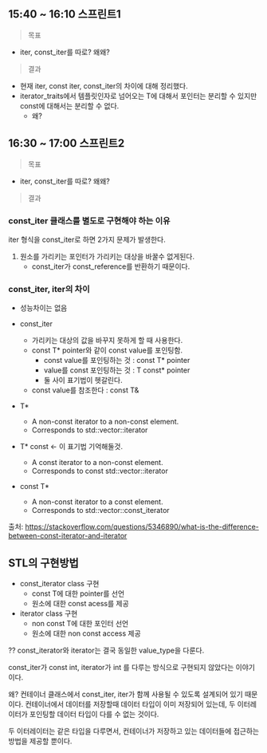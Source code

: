 ## 15:40 ~ 16:10 스프린트1
> 목표
- iter, const_iter를 따로? 왜왜?
> 결과
- 현재 iter, const iter, const_iter의 차이에 대해 정리했다.
- iterator_traits에서 템플릿인자로 넘어오는 T에 대해서 포인터는 분리할 수 있지만 const에 대해서는 분리할 수 없다.
  - 왜?

## 16:30 ~ 17:00 스프린트2
> 목표
- iter, const_iter를 따로? 왜왜?
> 결과


### const_iter 클래스를 별도로 구현해야 하는 이유

iter<const T> 형식을 const_iter로 하면 2가지 문제가 발생한다.

1. 원소를 가리키는 포인터가 가리키는 대상을 바꿀수 없게된다.
   - const_iter가 const_reference를 반환하기 때문이다.


### const_iter, iter의 차이

- 성능차이는 없음
- const_iter
  - 가리키는 대상의 값을 바꾸지 못하게 할 때 사용한다.
  - const T* pointer와 같이 const value를 포인팅함.
    - const value를 포인팅하는 것 : const T* pointer
    - value를 const 포인팅하는 것 : T const* pointer
    - 둘 사이 표기법이 헷갈린다.
  - const value를 참조한다 : const T&

- T*
  - A non-const iterator to a non-const element.
  - Corresponds to std::vector<T>::iterator
- T* const <- 이 표기법 기억해둘것.
  - A const iterator to a non-const element.
  - Corresponds to const std::vector<T>::iterator
- const T*
  - A non-const iterator to a const element.
  - Corresponds to std::vector<T>::const_iterator

출처: https://stackoverflow.com/questions/5346890/what-is-the-difference-between-const-iterator-and-iterator

## STL의 구현방법

- const_iterator class 구현
  - const T에 대한 pointer를 선언
  - 원소에 대한 const acess를 제공
- iterator class 구현
  - non const T에 대한 포인터 선언
  - 원소에 대한 non const access 제공

??
const_iterator와 iterator는 결국 동일한 value_type을 다룬다.

const_iter가 const int,
iterator가 int
를 다루는 방식으로 구현되지 않았다는 이야기이다.

왜?
컨테이너 클래스에서 const_iter, iter가 함께 사용될 수 있도록 설계되어 있기 때문이다.
컨테이너에서 데이터를 저장할때 데이터 타입이 이미 저장되어 있는데, 두 이터레이터가 포인팅할 데이터 타입이 다를 수 없는 것이다.

두 이터레이터는 같은 타입을 다루면서, 컨테이너가 저장하고 있는 데이터들에 접근하는 방법을 제공할 뿐이다.